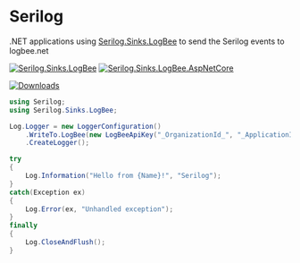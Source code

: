 # Serilog

.NET applications using [Serilog.Sinks.LogBee](https://github.com/catalingavan/serilog-sinks-logbee) to send the Serilog events to logbee.net

[![Serilog.Sinks.LogBee](https://img.shields.io/nuget/v/Serilog.Sinks.LogBee.svg?style=flat-square&label=Serilog.Sinks.LogBee)](https://www.nuget.org/packages?q=Serilog.Sinks.LogBee)
[![Serilog.Sinks.LogBee.AspNetCore](https://img.shields.io/nuget/v/Serilog.Sinks.LogBee.AspNetCore.svg?style=flat-square&label=Serilog.Sinks.LogBee.AspNetCore)](https://www.nuget.org/packages?q=Serilog.Sinks.LogBee)

[![Downloads](https://img.shields.io/nuget/dt/Serilog.Sinks.LogBee.svg?style=flat-square&label=Downloads)](https://www.nuget.org/packages?q=Serilog.Sinks.LogBee)

```csharp
using Serilog;
using Serilog.Sinks.LogBee;

Log.Logger = new LoggerConfiguration()
    .WriteTo.LogBee(new LogBeeApiKey("_OrganizationId_", "_ApplicationId_", "https://api.logbee.net"))
    .CreateLogger();

try
{
    Log.Information("Hello from {Name}!", "Serilog");
}
catch(Exception ex)
{
    Log.Error(ex, "Unhandled exception");
}
finally
{
    Log.CloseAndFlush();
}
```
